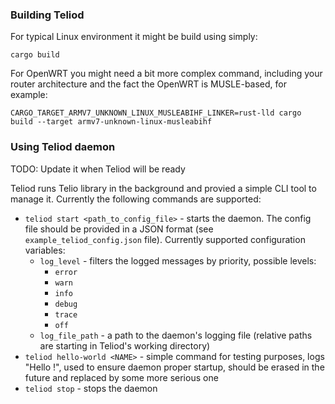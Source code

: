 ### Building Teliod

For typical Linux environment it might be build using simply:

```cargo build```

For OpenWRT you might need a bit more complex command, including your router architecture and the fact the OpenWRT is MUSLE-based, for example:

```CARGO_TARGET_ARMV7_UNKNOWN_LINUX_MUSLEABIHF_LINKER=rust-lld cargo build --target armv7-unknown-linux-musleabihf```

### Using Teliod daemon

TODO: Update it when Teliod will be ready

Teliod runs Telio library in the background and provied a simple CLI tool to manage it.
Currently the following commands are supported:
 - `teliod start <path_to_config_file>` - starts the daemon. The config file should be provided in a JSON format (see `example_teliod_config.json` file). Currently supported configuration variables:
   - `log_level` - filters the logged messages by priority, possible levels:
     - `error`
     - `warn`
     - `info`
     - `debug`
     - `trace`
     - `off`
   - `log_file_path` - a path to the daemon's logging file (relative paths are starting in Teliod's working directory)
 - `teliod hello-world <NAME>` - simple command for testing purposes, logs "Hello <name>!", used to ensure daemon proper startup, should be erased in the future and replaced by some more serious one
 - `teliod stop` - stops the daemon